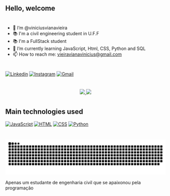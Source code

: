 ## Hello, welcome
#

- 👋 I’m @viniciusvianavieira
- 📚 I'm a civil engineering student in U.F.F
- 📚 I'm a FullStack student
- 🌱 I’m currently learning JavaScript, Html, CSS, Python and SQL
- 📫 How to reach me: vieiravianavinicius@gmail.com


#

[![Linkedin](https://img.shields.io/badge/LinkedIn-0077B5?style=for-the-badge&logo=linkedin&logoColor=white)](https://www.linkedin.com/in/viniciusvianavieira/) [![Instagram](https://img.shields.io/badge/Instagram-E4405F?style=for-the-badge&logo=instagram&logoColor=white)](https://www.instagram.com/viniciusvianavieira/) [![Gmail](	https://img.shields.io/badge/Gmail-D14836?style=for-the-badge&logo=gmail&logoColor=white)](https://mail.google.com/mail/u/0/#inbox?compose=CllgCKCCSPQpLzJVttTrjrwqGPXHDzxxMshWpTXdwNrBQBXLhVJSTtDXNjsfnrcFcpRMmzsxZDq)

#

<div align="center">
  <a href="https://github.com/viniciusvianavieira">
    <img height="150em" src="https://github-readme-stats.vercel.app/api?username=viniciusvianavieira&count_private=true&include_all_commits=true&show_icons=true&theme=dracula&hide_border=false&show_owner=true"/>
    <img height="150em" src="https://github-readme-stats.vercel.app/api/top-langs/?username=viniciusvianavieira&theme=dracula&hide_border=false&&layout=compact"/>
  </a>
</div>

#
## Main technologies used

[![JavaScript](	https://img.shields.io/badge/JavaScript-323330?style=for-the-badge&logo=javascript&logoColor=F7DF1E)]() [![HTML](	https://img.shields.io/badge/HTML-239120?style=for-the-badge&logo=html5&logoColor=white)]() [![CSS](	https://img.shields.io/badge/CSS-239120?&style=for-the-badge&logo=css3&logoColor=white)]() [![Python](	https://img.shields.io/badge/Python-14354C?style=for-the-badge&logo=python&logoColor=white)]()
#

<div align="center">
  
  ![ Animação de cobra ](https://github.com/viniciusvianavieira/viniciusvianavieira/blob/output/github-contribution-grid-snake.svg)
  
</div>

Apenas um estudante de engenharia civil que se apaixonou pela programação
